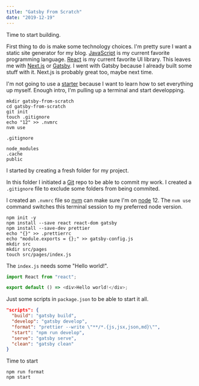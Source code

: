 ```yaml
---
title: "Gatsby From Scratch"
date: "2019-12-19"
---
```


Time to start building.

First thing to do is make some technology choices. I'm pretty sure I want a static site generator for my blog. [JavaScript](https://developer.mozilla.org/en-US/docs/Web/JavaScript) is my current favorite programming language. [React](https://reactjs.org/) is my current favorite UI library. This leaves me with [Next.js](https://nextjs.org/) or [Gatsby](https://www.gatsbyjs.org/). I went with Gatsby because I already built some stuff with it. Next.js is probably great too, maybe next time.

I'm not going to use a [starter](https://www.gatsbyjs.org/starters/) because I want to learn how to set everything up myself. Enough intro, I'm pulling up a terminal and start developping.

```shell
mkdir gatsby-from-scratch
cd gatsby-from-scratch
git init
touch .gitignore
echo "12" >> .nvmrc
nvm use
```

`.gitignore`

```
node_modules
.cache
public
```

I started by creating a fresh folder for my project.

In this folder I initiated a [Git](https://git-scm.com/) repo to be able to commit my work. I created a `.gitignore` file to exclude some folders from being commited.

I created an `.nvmrc` file so [nvm](https://github.com/nvm-sh/nvm) can make sure I'm on [node](https://nodejs.org/) 12. The `nvm use` command switches this terminal session to my preferred node version.

```shell
npm init -y
npm install --save react react-dom gatsby
npm install --save-dev prettier
echo "{}" >> .prettierrc
echo "module.exports = {};" >> gatsby-config.js
mkdir src
mkdir src/pages
touch src/pages/index.js
```

The `index.js` needs some "Hello world!".

```js
import React from "react";

export default () => <div>Hello world!</div>;
```

Just some scripts in `package.json` to be able to start it all.

```json
"scripts": {
  "build": "gatsby build",
  "develop": "gatsby develop",
  "format": "prettier --write \"**/*.{js,jsx,json,md}\"",
  "start": "npm run develop",
  "serve": "gatsby serve",
  "clean": "gatsby clean"
}
```

Time to start

```shell
npm run format
npm start
```
